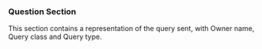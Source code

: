 ### Question Section

This section contains a representation of the query sent, with Owner name, Query class and Query type.
